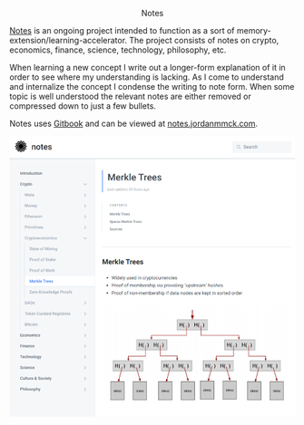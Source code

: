 <center> <p id="title">Notes</p> </center>

[Notes](https://github.com/jordanmmck/notes) is an ongoing project intended to function as a sort of memory-extension/learning-accelerator.
The project consists of notes on crypto, economics, finance, science, technology, philosophy, etc.

When learning a new concept I write out a longer-form explanation of it in order to see where my understanding is lacking.
As I come to understand and internalize the concept I condense the writing to note form.
When some topic is well understood the relevant notes are either removed or compressed down to just a few bullets.


Notes uses [Gitbook](https://www.gitbook.com) and can be viewed at [notes.jordanmmck.com](https://notes.jordanmmck.com/).

[![Github](/public/images/notes.png)](https://github.com/jordanmmck/notes)
